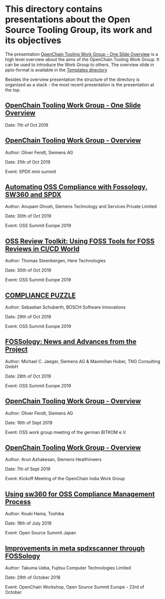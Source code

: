 # This directory contains presentations about the Open Source Tooling Group, its work and its objectives

The presentation [OpenChain Tooling Work Group - One Slide Overview](./OSS-Tooling-Group-One-Pager-5.0.pdf) is a high level overview about the aims of the OpenChain Tooling Work Group. It can be used to introduce the Work Group to others. The overview slide in pptx-format is available in the [Templates directory](../Templates/OSS-Tooling-Group-One-Pager-5.0.pptx)

Besides the overview presentation the structure of the directory is organized as a stack - the most recent presentation is the presentation at the top.

## [OpenChain Tooling Work Group - One Slide Overview](./OSS-Tooling-Group-One-Pager-5.0.pdf)

Date: 7th of Oct 2019

## [OpenChain Tooling Work Group - Overview](./SPDX-Mini-Summit-OSS-Tooling-Work-Group-2019.pptx)

Author: Oliver Fendt, Siemens AG

Date: 31th of Oct 2019

Event: SPDX mini summit

## [Automating OSS Compliance with Fossology, SW360 and SPDX](./OSS-EU-Lyon19.pdf)

Author: Anupam Ghosh, Siemens Technology and Services Private Limited

Date: 30th of Oct 2019

Event: OSS Summit Europe 2019

## [OSS Review Toolkit: Using FOSS Tools for FOSS Reviews in CI/CD World](./OSS-Review-Toolkit-Using-FOSS-tools-for-FOSS-reviews-in-CI-CD-world.pdf)

Author: Thomas Steenbergen, Here Technologies

Date: 30th of Oct 2019

Event: OSS Summit Europe 2019

## [COMPLIANCE PUZZLE](./Compliance-Puzzle.pdf)

Author: Sebastian Schuberth, BOSCH Software Innovations

Date: 29th of Oct 2019

Event: OSS Summit Europe 2019

## [FOSSology: News and Advances from the Project](./OSSEU2019-SESSION-FOSSology-news-presentation.pdf)

Author: Michael C. Jaeger, Siemens AG & Maximilian Huber, TNG Consulting GmbH

Date: 28th of Oct 2019

Event: OSS Summit Europe 2019

## [OpenChain Tooling Work Group - Overview](./AK-OSS-Bitkom-tooling-working-group-overview.pdf)

Author: Oliver Fendt, Siemens AG

Date: 16th of Sept 2019

Event: OSS work group meeting of the german BITKOM e.V. 

## [OpenChain Tooling Work Group - Overview](./Global-Tooling-Group-Overview.pdf)

Author: Arun Azhakesan, Siemens Healthineers

Date: 7th of Sept 2019

Event: Kickoff Meeting of the OpenChain India Work Group 

## [Using sw360 for OSS Compliance Management Process](./OpenSourceSummitJapan_final.pdf)
Author: Kouki Hama, Toshiba

Date: 18th of July 2019

Event: Open Source Summit Japan 

## [Improvements in meta spdxscanner through FOSSology](./improvementsinmeta-spdxscannerthroughfossology-uebasan-181029071530.pdf)
Author: Takuma Ueba, Fujitsu Computer Technologies Limited

Date: 29th of October 2018

Event: OpenChain Workshop, Open Source Summit Europe - 23rd of October 
